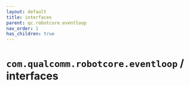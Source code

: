 ```yaml
---
layout: default
title: interfaces
parent: qc.robotcore.eventloop
nav_order: 1
has_children: true
---
```

# `com.qualcomm.robotcore.eventloop` / interfaces
      
